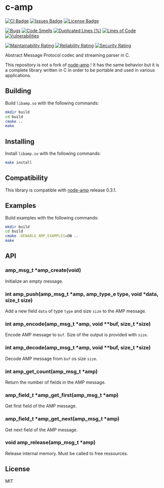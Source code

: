 # c-amp

[![CI Badge](https://github.com/joelguittet/c-amp/workflows/ci/badge.svg)](https://github.com/joelguittet/c-amp/actions)
[![Issues Badge](https://img.shields.io/github/issues/joelguittet/c-amp)](https://github.com/joelguittet/c-amp/issues)
[![License Badge](https://img.shields.io/github/license/joelguittet/c-axon)](https://github.com/joelguittet/c-amp/blob/master/LICENSE)

[![Bugs](https://sonarcloud.io/api/project_badges/measure?project=joelguittet_c-amp&metric=bugs)](https://sonarcloud.io/dashboard?id=joelguittet_c-amp)
[![Code Smells](https://sonarcloud.io/api/project_badges/measure?project=joelguittet_c-amp&metric=code_smells)](https://sonarcloud.io/dashboard?id=joelguittet_c-amp)
[![Duplicated Lines (%)](https://sonarcloud.io/api/project_badges/measure?project=joelguittet_c-amp&metric=duplicated_lines_density)](https://sonarcloud.io/dashboard?id=joelguittet_c-amp)
[![Lines of Code](https://sonarcloud.io/api/project_badges/measure?project=joelguittet_c-amp&metric=ncloc)](https://sonarcloud.io/dashboard?id=joelguittet_c-amp)
[![Vulnerabilities](https://sonarcloud.io/api/project_badges/measure?project=joelguittet_c-amp&metric=vulnerabilities)](https://sonarcloud.io/dashboard?id=joelguittet_c-amp)

[![Maintainability Rating](https://sonarcloud.io/api/project_badges/measure?project=joelguittet_c-amp&metric=sqale_rating)](https://sonarcloud.io/dashboard?id=joelguittet_c-amp)
[![Reliability Rating](https://sonarcloud.io/api/project_badges/measure?project=joelguittet_c-amp&metric=reliability_rating)](https://sonarcloud.io/dashboard?id=joelguittet_c-amp)
[![Security Rating](https://sonarcloud.io/api/project_badges/measure?project=joelguittet_c-amp&metric=security_rating)](https://sonarcloud.io/dashboard?id=joelguittet_c-amp)

Abstract Message Protocol codec and streaming parser in C.

This repository is not a fork of [node-amp](https://github.com/tj/node-amp) ! It has the same behavior but it is a complete library written in C in order to be portable and used in various applications.


## Building

Build `libamp.so` with the following commands:

``` bash
mkdir build
cd build
cmake ..
make
```


## Installing

Install `libamp.so` with the following commands:

``` bash
make install
```


## Compatibility

This library is compatible with [node-amp](https://github.com/tj/node-amp) release 0.3.1.


## Examples

Build examples with the following commands:
``` bash
mkdir build
cd build
cmake -DENABLE_AMP_EXAMPLES=ON ..
make
```


## API

### amp_msg_t *amp_create(void)

Initialize an empty message.

### int amp_push(amp_msg_t *amp, amp_type_e type, void *data, size_t size)

Add a new field `data` of type `type` and size `size` to the AMP message.

### int amp_encode(amp_msg_t *amp, void **buf, size_t *size)

Encode AMP message to `buf`. Size of the output is provided with `size`.

### int amp_decode(amp_msg_t *amp, void **buf, size_t *size)

Decode AMP message from `buf` os size `size`.

### int amp_get_count(amp_msg_t *amp)

Return the number of fields in the AMP message.

### amp_field_t *amp_get_first(amp_msg_t *amp)

Get first field of the AMP message.

### amp_field_t *amp_get_next(amp_msg_t *amp)

Get next field of the AMP message.

### void amp_release(amp_msg_t *amp)

Release internal memory. Must be called to free ressources.


## License

MIT
